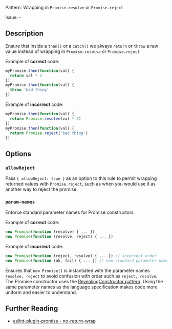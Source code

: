 Pattern: Wrapping in `Promise.resolve` or `Promise.reject`

Issue: -

## Description

Ensure that inside a `then()` or a `catch()` we always `return` or `throw` a raw value instead of wrapping in `Promise.resolve` or `Promise.reject`

Example of **correct** code:

```js
myPromise.then(function(val) {
  return val * 2
})
myPromise.then(function(val) {
  throw 'bad thing'
})
```

Example of **incorrect** code:

```js
myPromise.then(function(val) {
  return Promise.resolve(val * 2)
})
myPromise.then(function(val) {
  return Promise.reject('bad thing')
})
```

## Options

### `allowReject`

Pass `{ allowReject: true }` as an option to this rule to permit wrapping
returned values with `Promise.reject`, such as when you would use it as another
way to reject the promise.

### `param-names`

Enforce standard parameter names for Promise constructors

Example of **correct** code:

```js
new Promise(function (resolve) { ... })
new Promise(function (resolve, reject) { ... })
```

Example of **incorrect** code:

```js
new Promise(function (reject, resolve) { ... }) // incorrect order
new Promise(function (ok, fail) { ... }) // non-standard parameter names
```

Ensures that `new Promise()` is instantiated with the parameter names `resolve, reject` to avoid confusion with order such as `reject, resolve`. 
The Promise constructor uses the [RevealingConstructor pattern](https://blog.domenic.me/the-revealing-constructor-pattern).
Using the same parameter names as the language specification makes code more uniform and easier to understand.

## Further Reading

* [eslint-plugin-promise - no-return-wrap](https://github.com/xjamundx/eslint-plugin-promise/blob/master/docs/rules/no-return-wrap.md)